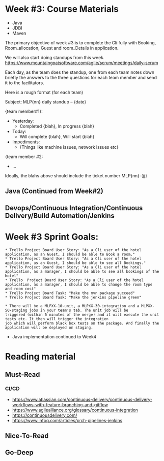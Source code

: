 # Week #3: Course Materials
  * Java
  * JDBI
  * Maven

The primary objective of week #3 is to complete the Cli fully with Booking, Room_allocation, Guest and room_Details in application. 

We will also start doing standups from this week. https://www.mountaingoatsoftware.com/agile/scrum/meetings/daily-scrum

Each day, as the team does the standup, one from each team notes down briefly the answers to the three questions for each team member and send it to the facilitators.

  Here is a rough format (for each team)

  Subject: MLP{nn} daily standup – {date}
  
{team member#1}:
  * Yesterday:
    * Completed {blah}, In progress {blah}
  * Today:
    * Will complete {blah}, Will start {blah}
  * Impediments:
    * {Things like machine issues, network issues etc}
    
{team member #2:
   * ...
   
Ideally, the blahs above should include the ticket number MLP{nn}-{jj}

## Java (Continued from Week#2)

## Devops/Continuous Integration/Continuous Delivery/Build Automation/Jenkins

# Week #3 Sprint Goals:

    * Trello Project Board User Story: "As a Cli user of the hotel application, as an Guest, I should be able to Book a room."
    * Trello Project Board User Story: "As a Cli user of the hotel application, as an Guest, I should be able to see all Bookings."
    * Trello Project Board User Story: "As a Cli user of the hotel application, as a manager, I should be able to see all bookings of the hotel"
    * Trello  Project Board User Story: "As a Cli user of the hotel application, as a manager, I should be able to change the room type and room cost"
    * Trello Project Board Task: "Make the mvn package succeed"
    * Trello Project Board Task: "Make the jenkins pipeline green"

    * There will be a MLPXX-10-unit, a MLPXX-30-integration and a MLPXX-50-staging jobs in your team's tab. The unit job will be 
    triggered (within 5 minutes of the merge) and it will execute the unit tests etc. It then will trigger the integration 
    job which will perform black box tests on the package. And finally the application will be deployed on staging.

 * Java implementation continued to Week4
  
# Reading material

## Must-Read

### CI/CD
  * https://www.atlassian.com/continuous-delivery/continuous-delivery-workflows-with-feature-branching-and-gitflow
  * https://www.agilealliance.org/glossary/continuous-integration
  * https://continuousdelivery.com/
  * https://www.infoq.com/articles/orch-pipelines-jenkins

## Nice-To-Read

## Go-Deep

  
